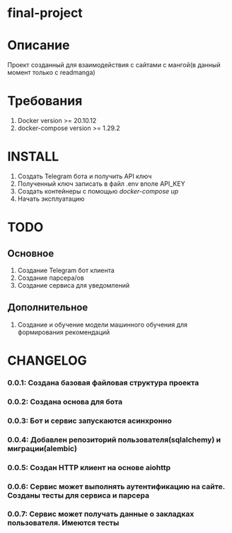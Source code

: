 # final-project

# Описание
Проект созданный для взаимодействия с сайтами с мангой(в данный момент только с readmanga)

# Требования   
1. Docker version >= 20.10.12
2. docker-compose version >= 1.29.2
   
# INSTALL
1. Создать Telegram бота и получить API ключ
2. Полученный ключ записать в файл .env вполе API_KEY
3. Создать контейнеры с помощью _docker-compose up_
4. Начать эксплуатацию

# TODO
## Основное
1. Создание Telegram бот клиента
2. Создание парсера/ов
3. Создание сервиса для уведомлений
## Дополнительное
1. Создание и обучение модели машинного обучения для формирования рекомендаций
# CHANGELOG
### 0.0.1: Создана базовая файловая структура проекта 
### 0.0.2: Создана основа для бота
### 0.0.3: Бот и сервис запускаются асинхронно
### 0.0.4: Добавлен репозиторий пользователя(sqlalchemy) и миграции(alembic)
### 0.0.5: Создан HTTP клиент на основе aiohttp
### 0.0.6: Сервис может выполнять аутентификацию на сайте. Созданы тесты для сервиса и парсера
### 0.0.7: Сервис может получать данные о закладках пользователя. Имеются тесты